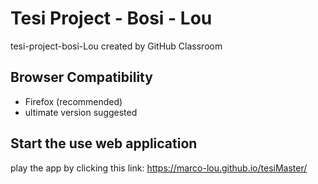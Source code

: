 Tesi Project - Bosi - Lou
=================================

tesi-project-bosi-Lou created by GitHub Classroom


Browser Compatibility
--------------

* Firefox (recommended)
* ultimate version suggested


Start the use web application
--------------
play the app by clicking this link: 
https://marco-lou.github.io/tesiMaster/


